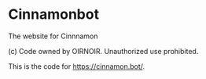 # Cinnamonbot
The website for Cinnnamon

(c) Code owned by OIRNOIR.
Unauthorized use prohibited.

This is the code for https://cinnamon.bot/.
